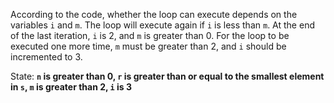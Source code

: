 According to the code, whether the loop can execute depends on the variables `i` and `m`. The loop will execute again if `i` is less than `m`. At the end of the last iteration, `i` is 2, and `m` is greater than 0. For the loop to be executed one more time, `m` must be greater than 2, and `i` should be incremented to 3. 

State: **`n` is greater than 0, `r` is greater than or equal to the smallest element in `s`, `m` is greater than 2, `i` is 3**